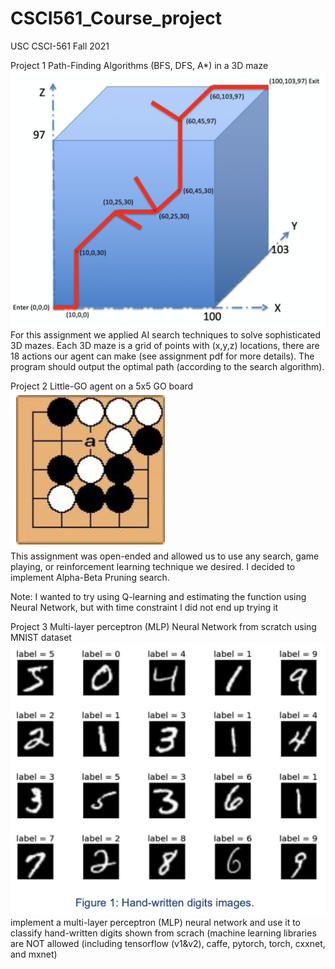 # CSCI561_Course_project

USC CSCI-561 Fall 2021

Project 1
Path-Finding Algorithms (BFS, DFS, A\*) in a 3D maze <br />
![3D Maze](./image/3D_maze.png)
<br />
For this assignment we applied AI search techniques to solve sophisticated 3D mazes. Each 3D maze is a grid of points with (x,y,z) locations, there are 18 actions our agent can make (see assignment pdf for more details). The program should output the optimal path (according to the search algorithm).

Project 2
Little-GO agent on a 5x5 GO board <br />
![Little-GO Board](./image/little_GO.png)
<br />
This assignment was open-ended and allowed us to use any search, game playing, or reinforcement learning technique we desired. I decided to implement Alpha-Beta Pruning search.

Note: I wanted to try using Q-learning and estimating the function using Neural Network, but with time constraint I did not end up trying it

Project 3
Multi-layer perceptron (MLP) Neural Network from scratch using MNIST dataset
<br />
![MNIST](./image/mnist.png)
<br />
implement a multi-layer perceptron (MLP) neural network and use it to classify hand-written digits shown from scrach (machine learning libraries are NOT allowed (including
tensorflow (v1&v2), caffe, pytorch, torch, cxxnet, and mxnet)
